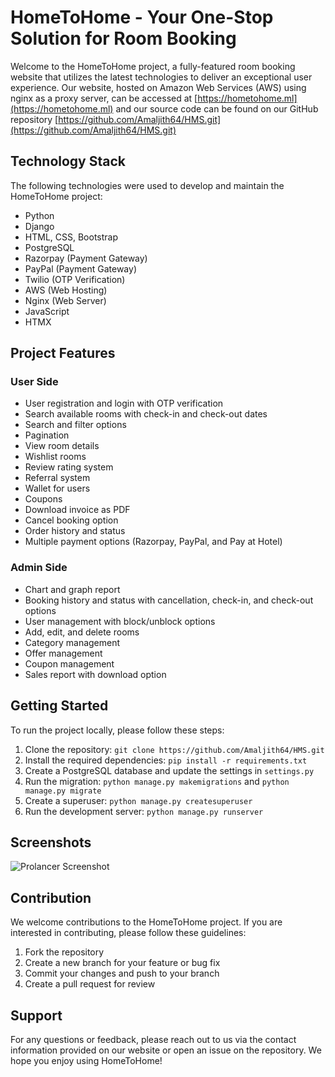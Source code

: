 # HomeToHome - Your One-Stop Solution for Room Booking

Welcome to the HomeToHome project, a fully-featured room booking website that utilizes the latest technologies to deliver an exceptional user experience. Our website, hosted on Amazon Web Services (AWS) using nginx as a proxy server, can be accessed at [https://hometohome.ml](https://hometohome.ml) and our source code can be found on our GitHub repository [https://github.com/Amaljith64/HMS.git](https://github.com/Amaljith64/HMS.git)

## Technology Stack
The following technologies were used to develop and maintain the HomeToHome project:
* Python
* Django
* HTML, CSS, Bootstrap
* PostgreSQL
* Razorpay (Payment Gateway)
* PayPal (Payment Gateway)
* Twilio (OTP Verification)
* AWS (Web Hosting)
* Nginx (Web Server)
* JavaScript
* HTMX

## Project Features

### User Side
- User registration and login with OTP verification
- Search available rooms with check-in and check-out dates
- Search and filter options
- Pagination
- View room details
- Wishlist rooms
- Review rating system
- Referral system
- Wallet for users
- Coupons
- Download invoice as PDF
- Cancel booking option
- Order history and status
- Multiple payment options (Razorpay, PayPal, and Pay at Hotel)

### Admin Side
- Chart and graph report
- Booking history and status with cancellation, check-in, and check-out options
- User management with block/unblock options
- Add, edit, and delete rooms
- Category management
- Offer management
- Coupon management
- Sales report with download option

## Getting Started

To run the project locally, please follow these steps:
1. Clone the repository: `git clone https://github.com/Amaljith64/HMS.git`
2. Install the required dependencies: `pip install -r requirements.txt`
3. Create a PostgreSQL database and update the settings in `settings.py`
4. Run the migration: `python manage.py makemigrations` and `python manage.py migrate`
5. Create a superuser: `python manage.py createsuperuser`
6. Run the development server: `python manage.py runserver`


## Screenshots


![Prolancer Screenshot](https://amaljith64.github.io/Amaljithportfolio/assets/img/Project%201.png)

## Contribution

We welcome contributions to the HomeToHome project. If you are interested in contributing, please follow these guidelines:
1. Fork the repository
2. Create a new branch for your feature or bug fix
3. Commit your changes and push to your branch
4. Create a pull request for review

## Support

For any questions or feedback, please reach out to us via the contact information provided on our website or open an issue on the repository. We hope you enjoy using HomeToHome!
